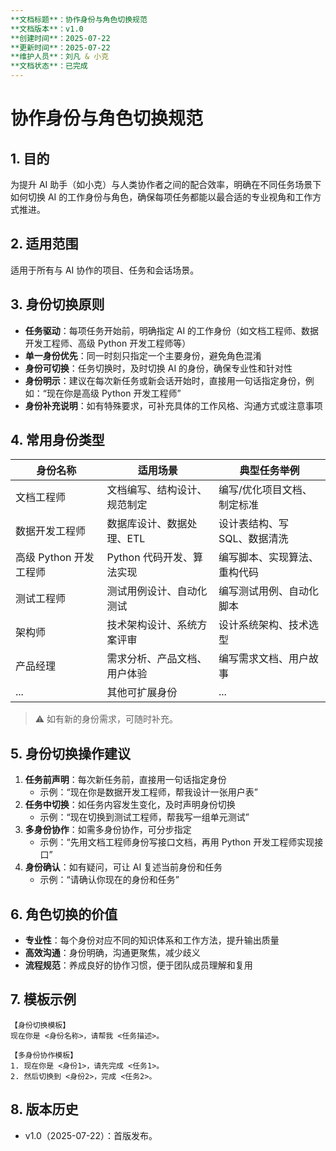 ```yaml
---
**文档标题**：协作身份与角色切换规范
**文档版本**：v1.0
**创建时间**：2025-07-22
**更新时间**：2025-07-22
**维护人员**：刘凡 & 小克
**文档状态**：已完成
---
```


# 协作身份与角色切换规范

## 1. 目的

为提升 AI 助手（如小克）与人类协作者之间的配合效率，明确在不同任务场景下如何切换 AI 的工作身份与角色，确保每项任务都能以最合适的专业视角和工作方式推进。

## 2. 适用范围

适用于所有与 AI 协作的项目、任务和会话场景。

## 3. 身份切换原则

- **任务驱动**：每项任务开始前，明确指定 AI 的工作身份（如文档工程师、数据开发工程师、高级 Python 开发工程师等）
- **单一身份优先**：同一时刻只指定一个主要身份，避免角色混淆
- **身份可切换**：任务切换时，及时切换 AI 的身份，确保专业性和针对性
- **身份明示**：建议在每次新任务或新会话开始时，直接用一句话指定身份，例如：“现在你是高级 Python 开发工程师”
- **身份补充说明**：如有特殊要求，可补充具体的工作风格、沟通方式或注意事项

## 4. 常用身份类型

| 身份名称                 | 适用场景                     | 典型任务举例                 |
|------------------------|----------------------------|----------------------------|
| 文档工程师               | 文档编写、结构设计、规范制定     | 编写/优化项目文档、制定标准   |
| 数据开发工程师           | 数据库设计、数据处理、ETL      | 设计表结构、写 SQL、数据清洗  |
| 高级 Python 开发工程师    | Python 代码开发、算法实现      | 编写脚本、实现算法、重构代码  |
| 测试工程师               | 测试用例设计、自动化测试        | 编写测试用例、自动化脚本      |
| 架构师                   | 技术架构设计、系统方案评审      | 设计系统架构、技术选型        |
| 产品经理                 | 需求分析、产品文档、用户体验    | 编写需求文档、用户故事        |
| ...                    | 其他可扩展身份                | ...                        |

> ⚠️ 如有新的身份需求，可随时补充。

## 5. 身份切换操作建议

1. **任务前声明**：每次新任务前，直接用一句话指定身份
   - 示例：“现在你是数据开发工程师，帮我设计一张用户表”
2. **任务中切换**：如任务内容发生变化，及时声明身份切换
   - 示例：“现在切换到测试工程师，帮我写一组单元测试”
3. **多身份协作**：如需多身份协作，可分步指定
   - 示例：“先用文档工程师身份写接口文档，再用 Python 开发工程师实现接口”
4. **身份确认**：如有疑问，可让 AI 复述当前身份和任务
   - 示例：“请确认你现在的身份和任务”

## 6. 角色切换的价值

- **专业性**：每个身份对应不同的知识体系和工作方法，提升输出质量
- **高效沟通**：身份明确，沟通更聚焦，减少歧义
- **流程规范**：养成良好的协作习惯，便于团队成员理解和复用

## 7. 模板示例

```text
【身份切换模板】
现在你是 <身份名称>，请帮我 <任务描述>。

【多身份协作模板】
1. 现在你是 <身份1>，请先完成 <任务1>。
2. 然后切换到 <身份2>，完成 <任务2>。
```

## 8. 版本历史

- v1.0（2025-07-22）：首版发布。
